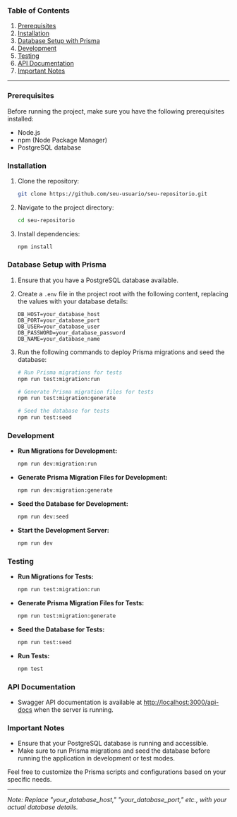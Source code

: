 ### Table of Contents

1. [Prerequisites](#prerequisites)
2. [Installation](#installation)
3. [Database Setup with Prisma](#database-setup-with-prisma)
4. [Development](#development)
5. [Testing](#testing)
6. [API Documentation](#api-documentation)
7. [Important Notes](#important-notes)

---

### Prerequisites

Before running the project, make sure you have the following prerequisites installed:

- Node.js
- npm (Node Package Manager)
- PostgreSQL database

### Installation

1. Clone the repository:

   ```bash
   git clone https://github.com/seu-usuario/seu-repositorio.git
   ```

2. Navigate to the project directory:

   ```bash
   cd seu-repositorio
   ```

3. Install dependencies:

   ```bash
   npm install
   ```

### Database Setup with Prisma

1. Ensure that you have a PostgreSQL database available.

2. Create a `.env` file in the project root with the following content, replacing the values with your database details:

   ```env
   DB_HOST=your_database_host
   DB_PORT=your_database_port
   DB_USER=your_database_user
   DB_PASSWORD=your_database_password
   DB_NAME=your_database_name
   ```

3. Run the following commands to deploy Prisma migrations and seed the database:

   ```bash
   # Run Prisma migrations for tests
   npm run test:migration:run

   # Generate Prisma migration files for tests
   npm run test:migration:generate

   # Seed the database for tests
   npm run test:seed
   ```

### Development

- **Run Migrations for Development:**

  ```bash
  npm run dev:migration:run
  ```

- **Generate Prisma Migration Files for Development:**

  ```bash
  npm run dev:migration:generate
  ```

- **Seed the Database for Development:**

  ```bash
  npm run dev:seed
  ```

- **Start the Development Server:**

  ```bash
  npm run dev
  ```

### Testing

- **Run Migrations for Tests:**

  ```bash
  npm run test:migration:run
  ```

- **Generate Prisma Migration Files for Tests:**

  ```bash
  npm run test:migration:generate
  ```

- **Seed the Database for Tests:**

  ```bash
  npm run test:seed
  ```

- **Run Tests:**

  ```bash
  npm test
  ```

### API Documentation

- Swagger API documentation is available at [http://localhost:3000/api-docs](http://localhost:3000/api-docs) when the server is running.

### Important Notes

- Ensure that your PostgreSQL database is running and accessible.
- Make sure to run Prisma migrations and seed the database before running the application in development or test modes.

Feel free to customize the Prisma scripts and configurations based on your specific needs.

---

_Note: Replace "your_database_host," "your_database_port," etc., with your actual database details._

